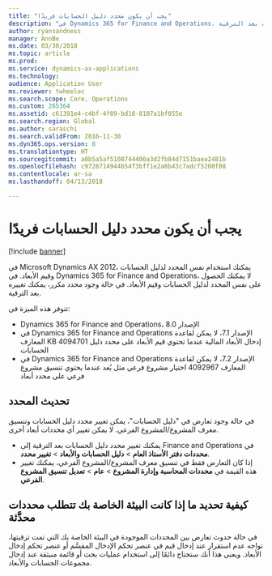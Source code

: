 ```yaml
---
title: "يجب أن يكون محدد دليل الحسابات فريدًا"
description: "في Dynamics 365 for Finance and Operations، لا يمكنك الحصول على نفس المحدد لدليل الحسابات وقيم الأبعاد. يجب عليك تغيير قيم المحددات بعد الترقية."
author: ryansandness
manager: AnnBe
ms.date: 03/30/2018
ms.topic: article
ms.prod: 
ms.service: dynamics-ax-applications
ms.technology: 
audience: Application User
ms.reviewer: twheeloc
ms.search.scope: Core, Operations
ms.custom: 265364
ms.assetid: c61391e4-c4bf-4f09-bd18-8107a1bf055e
ms.search.region: Global
ms.author: saraschi
ms.search.validFrom: 2016-11-30
ms.dyn365.ops.version: 8
ms.translationtype: HT
ms.sourcegitcommit: a8b5a5af5108744406a3d2fb84d7151baea2481b
ms.openlocfilehash: c9728714944b54f3bff1e2a8b43c7adcf5200f08
ms.contentlocale: ar-sa
ms.lasthandoff: 04/13/2018

---
```


# <a name="chart-of-accounts-delimiter-must-be-unique"></a>يجب أن يكون محدد دليل الحسابات فريدًا

[!include [banner](../includes/banner.md)]

في Microsoft Dynamics AX 2012، يمكنك استخدام نفس المحدد لدليل الحسابات وقيم الأبعاد. في Dynamics 365 for Finance and Operations، لا يمكنك الحصول على نفس المحدد لدليل الحسابات وقيم الأبعاد. في حالة وجود محدد مكرر، يمكنك تغييره بعد الترقية. 

تتوفر هذه الميزة في:
- Dynamics 365 for Finance and Operations، الإصدار 8.0
- في Dynamics 365 for Finance and Operations الإصدار 7.1، لا يمكن لقاعدة المعارف KB 4094701 إدخال الأبعاد المالية عندما تحتوي قيم الأبعاد على محدد دليل الحسابات
- في Dynamics 365 for Finance and Operations الإصدار 7.2، لا يمكن لقاعدة المعارف 4092967 اختيار مشروع فرعي مثل بُعد عندما يحتوي تنسيق مشروع فرعي على محدد أبعاد

## <a name="update-delimiter"></a>تحديث المحدد
في حالة وجود تعارض في "دليل الحسابات"، يمكن تغيير محدد دليل الحسابات وتنسيق معرف المشروع/المشروع الفرعي. لا يمكن تغيير أي محددات أبعاد أخرى. 
- يمكنك تغيير محدد دليل الحسابات بعد الترقية إلى Finance and Operations في **محددات دفتر الأستاذ العام** > **دليل الحسابات والأبعاد** > **تغيير محدد**. 
- إذا كان التعارض فقط في تنسيق معرف المشروع/المشروع الفرعي، يمكنك تغيير هذه القيمة في **محددات المحاسبة وإدارة المشروع** > **عام** > **تعديل تنسيق المشروع الفرعي**. 

## <a name="how-to-determine-if-your-environment-requires-updated-delimiters"></a>كيفية تحديد ما إذا كانت البيئة الخاصة بك تتطلب محددات محدَّثة 
في حالة حدوث تعارض بين المحددات الموجودة في البيئة الخاصة بك التي تمت ترقيتها، تواجه عدم استقرار عند إدخال قيم في عنصر تحكم الإدخال المقسَّم أو عنصر تحكم إدخال الأبعاد. ويعني هذا أنك ستحتاج دائمًا إلى استخدام عمليات بحث أو قائمة منبثقة عند إدخال مجموعات الحسابات والأبعاد.

